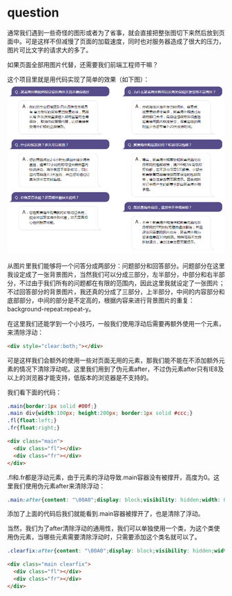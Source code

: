 question
========

通常我们遇到一些奇怪的图形或者为了省事，就会直接把整张图切下来然后放到页面中。可是这样不但减慢了页面的加载速度，同时也对服务器造成了很大的压力，图片可比文字的请求大的多了。

如果页面全部用图片代替，还需要我们前端工程师干嘛？

这个项目里就是用代码实现了简单的效果（如下图）：  
![image](https://github.com/wenzi0github/question/raw/master/img/s.png)  

从图片里我们能够将一个问答分成两部分：问题部分和回答部分。问题部分在这里我设定成了一张背景图片，当然我们可以分成三部分，左半部分，中部分和右半部分，不过由于我们所有的问题都在有限的范围内，因此这里我就设定了一张图片；不过回答部分的背景图片，我还真的分成了三部分，上半部分，中间的内容部分和底部部分，中间的部分是不定高的，根据内容来进行背景图片的重复：background-repeat:repeat-y。  

在这里我们还能学到一个小技巧，一般我们使用浮动后需要再额外使用一个元素，来清除浮动：
```html
<div style="clear:both;"></div>
```
可是这样我们会额外的使用一些对页面无用的元素，那我们能不能在不添加额外元素的情况下清除浮动呢。这里我们用到了伪元素after，不过伪元素after只有IE8及以上的浏览器才能支持，低版本的浏览器是不支持的。

我们看下面的代码：
```css
.main{border:1px solid #00f;}
.main div{width:100px; height:200px; border:1px solid #ccc;}
.fl{float:left;}
.fr{float:right;}
```
```html
<div class="main">
  <div class="fl"></div>
  <div class="fr"></div>
</div>
```

.fl和.fr都是浮动元素，由于元素的浮动导致.main容器没有被撑开，高度为0。这里我们使用伪元素after来清除浮动：
```css
.main:after{content: "\00A0";display: block;visibility: hidden;width: 0;height: 0;clear: both;font-size: 0;line-height: 0;overflow: hidden;}
```

添加了上面的代码后我们就能看到.main容器被撑开了，也是清除了浮动。

当然，我们为了after清除浮动的通用性，我们可以单独使用一个类，为这个类使用伪元素，当哪些元素需要清除浮动时，只需要添加这个类名就可以了。
```css
.clearfix:after{content: "\00A0";display: block;visibility: hidden;width: 0;height: 0;clear: both;font-size: 0;line-height: 0;overflow: hidden;}
```
```html
<div class="main clearfix">
  <div class="fl"></div>
  <div class="fr"></div>
</div>
```
